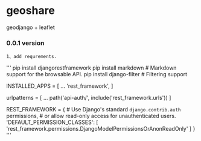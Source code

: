 # geoshare
geodjango + leaflet 

### 0.0.1 version
    1、add requrements.


'''
pip install djangorestframework
pip install markdown       # Markdown support for the browsable API.
pip install django-filter  # Filtering support


INSTALLED_APPS = [
    ...
    'rest_framework',
]

urlpatterns = [
    ...
    path('api-auth/', include('rest_framework.urls'))
]

REST_FRAMEWORK = {
    # Use Django's standard `django.contrib.auth` permissions,
    # or allow read-only access for unauthenticated users.
    'DEFAULT_PERMISSION_CLASSES': [
        'rest_framework.permissions.DjangoModelPermissionsOrAnonReadOnly'
    ]
}
'''
